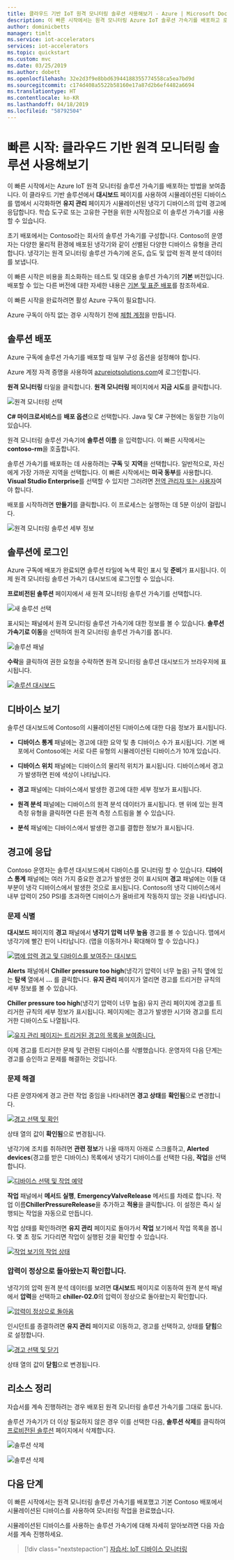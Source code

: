 ```yaml
---
title: 클라우드 기반 IoT 원격 모니터링 솔루션 사용해보기 - Azure | Microsoft Docs
description: 이 빠른 시작에서는 원격 모니터링 Azure IoT 솔루션 가속기를 배포하고 로그인하여 솔루션 대시보드를 사용합니다.
author: dominicbetts
manager: timlt
ms.service: iot-accelerators
services: iot-accelerators
ms.topic: quickstart
ms.custom: mvc
ms.date: 03/25/2019
ms.author: dobett
ms.openlocfilehash: 32e2d3f9e8bbd63944188355774558ca5ea7bd9d
ms.sourcegitcommit: c174d408a5522b58160e17a87d2b6ef4482a6694
ms.translationtype: HT
ms.contentlocale: ko-KR
ms.lasthandoff: 04/18/2019
ms.locfileid: "58792504"
---
```

# <a name="quickstart-try-a-cloud-based-remote-monitoring-solution"></a>빠른 시작: 클라우드 기반 원격 모니터링 솔루션 사용해보기

이 빠른 시작에서는 Azure IoT 원격 모니터링 솔루션 가속기를 배포하는 방법을 보여줍니다. 이 클라우드 기반 솔루션에서 **대시보드** 페이지를 사용하여 시뮬레이션된 디바이스를 맵에서 시각화하면 **유지 관리** 페이지가 시뮬레이션된 냉각기 디바이스의 압력 경고에 응답합니다. 학습 도구로 또는 고유한 구현을 위한 시작점으로 이 솔루션 가속기를 사용할 수 있습니다.

초기 배포에서는 Contoso라는 회사의 솔루션 가속기를 구성합니다. Contoso의 운영자는 다양한 물리적 환경에 배포된 냉각기와 같이 선별된 다양한 디바이스 유형을 관리합니다. 냉각기는 원격 모니터링 솔루션 가속기에 온도, 습도 및 압력 원격 분석 데이터를 보냅니다.

이 빠른 시작은 비용을 최소화하는 테스트 및 데모용 솔루션 가속기의 **기본** 버전입니다. 배포할 수 있는 다른 버전에 대한 자세한 내용은 [기본 및 표준 배포](iot-accelerators-remote-monitoring-deploy-cli.md#basic-and-standard-deployments)를 참조하세요.

이 빠른 시작을 완료하려면 활성 Azure 구독이 필요합니다.

Azure 구독이 아직 없는 경우 시작하기 전에 [체험 계정](https://azure.microsoft.com/free/?WT.mc_id=A261C142F)을 만듭니다.

## <a name="deploy-the-solution"></a>솔루션 배포

Azure 구독에 솔루션 가속기를 배포할 때 일부 구성 옵션을 설정해야 합니다.

Azure 계정 자격 증명을 사용하여 [azureiotsolutions.com](https://www.azureiotsolutions.com/Accelerators)에 로그인합니다.

**원격 모니터링** 타일을 클릭합니다. **원격 모니터링** 페이지에서 **지금 시도**를 클릭합니다.

![원격 모니터링 선택](./media/quickstart-remote-monitoring-deploy/remotemonitoring.png)

**C# 마이크로서비스**를 **배포 옵션**으로 선택합니다. Java 및 C# 구현에는 동일한 기능이 있습니다.

원격 모니터링 솔루션 가속기에 **솔루션 이름** 을 입력합니다. 이 빠른 시작에서는 **contoso-rm**을 호출합니다.

솔루션 가속기를 배포하는 데 사용하려는 **구독** 및 **지역**을 선택합니다. 일반적으로, 자신에게 가장 가까운 지역을 선택합니다. 이 빠른 시작에서는 **미국 동부**를 사용합니다.
**Visual Studio Enterprise**를 선택할 수 있지만 그러려면 [전역 관리자 또는 사용자](iot-accelerators-permissions.md)여야 합니다.

배포를 시작하려면 **만들기**를 클릭합니다. 이 프로세스는 실행하는 데 5분 이상이 걸립니다.

![원격 모니터링 솔루션 세부 정보](./media/quickstart-remote-monitoring-deploy/createform.png)

## <a name="sign-in-to-the-solution"></a>솔루션에 로그인

Azure 구독에 배포가 완료되면 솔루션 타일에 녹색 확인 표시 및 **준비**가 표시됩니다. 이제 원격 모니터링 솔루션 가속기 대시보드에 로그인할 수 있습니다.

**프로비전된 솔루션** 페이지에서 새 원격 모니터링 솔루션 가속기를 선택합니다.

![새 솔루션 선택](./media/quickstart-remote-monitoring-deploy/choosenew.png)

표시되는 패널에서 원격 모니터링 솔루션 가속기에 대한 정보를 볼 수 있습니다. **솔루션 가속기로 이동**을 선택하여 원격 모니터링 솔루션 가속기를 봅니다.

![솔루션 패널](./media/quickstart-remote-monitoring-deploy/solutionpanel.png)

**수락**을 클릭하여 권한 요청을 수락하면 원격 모니터링 솔루션 대시보드가 브라우저에 표시됩니다.

[![솔루션 대시보드](./media/quickstart-remote-monitoring-deploy/solutiondashboard-inline.png)](./media/quickstart-remote-monitoring-deploy/solutiondashboard-expanded.png#lightbox)

## <a name="view-your-devices"></a>디바이스 보기

솔루션 대시보드에 Contoso의 시뮬레이션된 디바이스에 대한 다음 정보가 표시됩니다.

* **디바이스 통계** 패널에는 경고에 대한 요약 및 총 디바이스 수가 표시됩니다. 기본 배포에서 Contoso에는 서로 다른 유형의 시뮬레이션된 디바이스가 10개 있습니다.

* **디바이스 위치** 패널에는 디바이스의 물리적 위치가 표시됩니다. 디바이스에서 경고가 발생하면 핀에 색상이 나타납니다.

* **경고** 패널에는 디바이스에서 발생한 경고에 대한 세부 정보가 표시됩니다.

* **원격 분석** 패널에는 디바이스의 원격 분석 데이터가 표시됩니다. 맨 위에 있는 원격 측정 유형을 클릭하면 다른 원격 측정 스트림을 볼 수 있습니다.

* **분석** 패널에는 디바이스에서 발생한 경고를 결합한 정보가 표시됩니다.

## <a name="respond-to-an-alert"></a>경고에 응답

Contoso 운영자는 솔루션 대시보드에서 디바이스를 모니터링 할 수 있습니다. **디바이스 통계** 패널에는 여러 가지 중요한 경고가 발생한 것이 표시되며 **경고** 패널에는 이들 대부분이 냉각 디바이스에서 발생한 것으로 표시됩니다. Contoso의 냉각 디바이스에서 내부 압력이 250 PSI를 초과하면 디바이스가 올바르게 작동하지 않는 것을 나타냅니다.

### <a name="identify-the-issue"></a>문제 식별

**대시보드** 페이지의 **경고** 패널에서 **냉각기 압력 너무 높음** 경고를 볼 수 있습니다. 맵에서 냉각기에 빨간 핀이 나타납니다. (맵을 이동하거나 확대해야 할 수 있습니다.)

[![맵에 압력 경고 및 디바이스를 보여주는 대시보드](./media/quickstart-remote-monitoring-deploy/dashboardalarm-inline.png)](./media/quickstart-remote-monitoring-deploy/dashboardalarm-expanded.png#lightbox)

**Alerts** 패널에서 **Chiller pressure too high**(냉각기 압력이 너무 높음) 규칙 옆에 있는 **탐색** 열에서 **...** 를 클릭합니다. **유지 관리** 페이지가 열리면 경고를 트리거한 규칙의 세부 정보를 볼 수 있습니다.

**Chiller pressure too high**(냉각기 압력이 너무 높음) 유지 관리 페이지에 경고를 트리거한 규칙의 세부 정보가 표시됩니다. 페이지에는 경고가 발생한 시기와 경고를 트리거한 디바이스도 나열됩니다.

[![유지 관리 페이지는 트리거된 경고의 목록을 보여줍니다.](./media/quickstart-remote-monitoring-deploy/maintenancealarmlist-inline.png)](./media/quickstart-remote-monitoring-deploy/maintenancealarmlist-expanded.png#lightbox)

이제 경고를 트리거한 문제 및 관련된 디바이스를 식별했습니다. 운영자의 다음 단계는 경고를 승인하고 문제를 해결하는 것입니다.

### <a name="fix-the-issue"></a>문제 해결

다른 운영자에게 경고 관련 작업 중임을 나타내려면 **경고 상태**를 **확인됨**으로 변경합니다.

[![경고 선택 및 확인](./media/quickstart-remote-monitoring-deploy/maintenanceacknowledge-inline.png)](./media/quickstart-remote-monitoring-deploy/maintenanceacknowledge-expanded.png#lightbox)

상태 열의 값이 **확인됨**으로 변경됩니다.

냉각기에 조치를 취하려면 **관련 정보**가 나올 때까지 아래로 스크롤하고, **Alerted devices**(경고를 받은 디바이스) 목록에서 냉각기 디바이스를 선택한 다음, **작업**을 선택합니다.

[![디바이스 선택 및 작업 예약](./media/quickstart-remote-monitoring-deploy/maintenanceschedule-inline.png)](./media/quickstart-remote-monitoring-deploy/maintenanceschedule-expanded.png#lightbox)

**작업** 패널에서 **메서드 실행**, **EmergencyValveRelease** 메서드를 차례로 합니다. 작업 이름**ChillerPressureRelease**을 추가하고 **적용**을 클릭합니다. 이 설정은 즉시 실행되는 작업을 자동으로 만듭니다.

작업 상태를 확인하려면 **유지 관리** 페이지로 돌아가서 **작업** 보기에서 작업 목록을 봅니다. 몇 초 정도 기다리면 작업이 실행된 것을 확인할 수 있습니다.

[![작업 보기의 작업 상태](./media/quickstart-remote-monitoring-deploy/maintenancerunningjob-inline.png)](./media/quickstart-remote-monitoring-deploy/maintenancerunningjob-expanded.png#lightbox)

### <a name="check-the-pressure-is-back-to-normal"></a>압력이 정상으로 돌아왔는지 확인합니다.

냉각기의 압력 원격 분석 데이터를 보려면 **대시보드** 페이지로 이동하여 원격 분석 패널에서 **압력**을 선택하고 **chiller-02.0**의 압력이 정상으로 돌아왔는지 확인합니다.

[![압력이 정상으로 돌아옴](./media/quickstart-remote-monitoring-deploy/pressurenormal-inline.png)](./media/quickstart-remote-monitoring-deploy/pressurenormal-expanded.png#lightbox)

인시던트를 종결하려면 **유지 관리** 페이지로 이동하고, 경고를 선택하고, 상태를 **닫힘**으로 설정합니다.

[![경고 선택 및 닫기](./media/quickstart-remote-monitoring-deploy/maintenanceclose-inline.png)](./media/quickstart-remote-monitoring-deploy/maintenanceclose-expanded.png#lightbox)

상태 열의 값이 **닫힘**으로 변경됩니다.

## <a name="clean-up-resources"></a>리소스 정리

자습서를 계속 진행하려는 경우 배포된 원격 모니터링 솔루션 가속기를 그대로 둡니다.

솔루션 가속기가 더 이상 필요하지 않은 경우 이를 선택한 다음, **솔루션 삭제**를 클릭하여 [프로비전된 솔루션](https://www.azureiotsolutions.com/Accelerators#dashboard) 페이지에서 삭제합니다.

![솔루션 삭제](media/quickstart-remote-monitoring-deploy/deletesolution.png)


![솔루션 삭제](media/quickstart-remote-monitoring-deploy/deletesolution-page.png)

## <a name="next-steps"></a>다음 단계

이 빠른 시작에서는 원격 모니터링 솔루션 가속기를 배포했고 기본 Contoso 배포에서 시뮬레이션된 디바이스를 사용하여 모니터링 작업을 완료했습니다.

시뮬레이션된 디바이스를 사용하는 솔루션 가속기에 대해 자세히 알아보려면 다음 자습서를 계속 진행하세요.

> [!div class="nextstepaction"]
> [자습서: IoT 디바이스 모니터링](iot-accelerators-remote-monitoring-monitor.md)